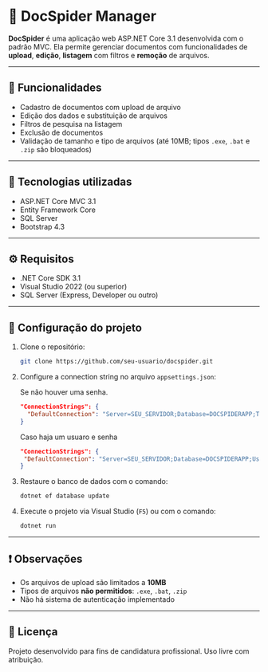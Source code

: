 # 📁 DocSpider Manager

**DocSpider** é uma aplicação web ASP.NET Core 3.1 desenvolvida com o padrão MVC. Ela permite gerenciar documentos com funcionalidades de **upload**, **edição**, **listagem** com filtros e **remoção** de arquivos.

---

## 🚀 Funcionalidades

- Cadastro de documentos com upload de arquivo
- Edição dos dados e substituição de arquivos
- Filtros de pesquisa na listagem
- Exclusão de documentos
- Validação de tamanho e tipo de arquivos (até 10MB; tipos `.exe`, `.bat` e `.zip` são bloqueados)

---

## 🧰 Tecnologias utilizadas

- ASP.NET Core MVC 3.1
- Entity Framework Core
- SQL Server
- Bootstrap 4.3

---

## ⚙️ Requisitos

- .NET Core SDK 3.1
- Visual Studio 2022 (ou superior)
- SQL Server (Express, Developer ou outro)

---

## 🔧 Configuração do projeto

1. Clone o repositório:
   ```bash
   git clone https://github.com/seu-usuario/docspider.git
   ```

2. Configure a connection string no arquivo `appsettings.json`:

   Se não houver uma senha.
   ```json
   "ConnectionStrings": {
     "DefaultConnection": "Server=SEU_SERVIDOR;Database=DOCSPIDERAPP;Trusted_Connection=True;"
   }
   ```
   Caso haja um usuaro e senha
   
   ```json
   "ConnectionStrings": {
    "DefaultConnection": "Server=SEU_SERVIDOR;Database=DOCSPIDERAPP;User Id=SEU_ID;Password=SUA_SENHA;"
   }
    ```

4. Restaure o banco de dados com o comando:
   ```bash
   dotnet ef database update
   ```

5. Execute o projeto via Visual Studio (`F5`) ou com o comando:
   ```bash
   dotnet run
   ```

---

## ❗ Observações

- Os arquivos de upload são limitados a **10MB**
- Tipos de arquivos **não permitidos**: `.exe`, `.bat`, `.zip`
- Não há sistema de autenticação implementado

---

## 📄 Licença

Projeto desenvolvido para fins de candidatura profissional. Uso livre com atribuição.
